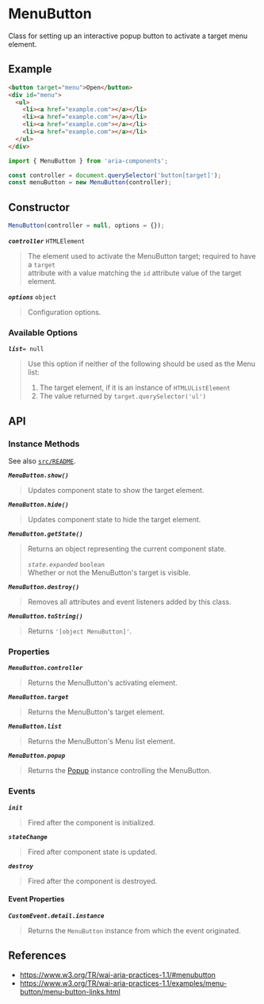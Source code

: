 MenuButton
==========

Class for setting up an interactive popup button to activate a target menu element.

## Example

```html
<button target="menu">Open</button>
<div id="menu">
  <ul>
    <li><a href="example.com"></a></li>
    <li><a href="example.com"></a></li>
    <li><a href="example.com"></a></li>
    <li><a href="example.com"></a></li>
  </ul>
</div>
```

```javascript
import { MenuButton } from 'aria-components';

const controller = document.querySelector('button[target]');
const menuButton = new MenuButton(controller);
```

## Constructor

```javascript
MenuButton(controller = null, options = {});
```

_**`controller`**_ `HTMLElement`  
> The element used to activate the MenuButton target; required to have a `target`  
attribute with a value matching the `id` attribute value of the target element.

_**`options`**_ `object`  
> Configuration options.

### Available Options

_**`list`**_`= null`  
> Use this option if neither of the following should be used as the Menu list:  
> 1. The target element, if it is an instance of `HTMLUListElement`
> 2. The value returned by `target.querySelector('ul')`

## API

### Instance Methods

See also [`src/README`](../).

_**`MenuButton.show()`**_  
> Updates component state to show the target element.

_**`MenuButton.hide()`**_  
> Updates component state to hide the target element.

_**`MenuButton.getState()`**_  
> Returns an object representing the current component state.
>
> _`state.expanded`_ `boolean`  
> Whether or not the MenuButton's target is visible.

_**`MenuButton.destroy()`**_  
> Removes all attributes and event listeners added by this class.

_**`MenuButton.toString()`**_  
> Returns `'[object MenuButton]'`.

### Properties

_**`MenuButton.controller`**_  
> Returns the MenuButton's activating element.

_**`MenuButton.target`**_  
> Returns the MenuButton's target element.

_**`MenuButton.list`**_  
> Returns the MenuButton's Menu list element.

_**`MenuButton.popup`**_  
> Returns the [Popup](https://github.com/goodguyry/AriaComponents/blob/master/src/Popup) instance controlling the MenuButton.

### Events

_**`init`**_  
> Fired after the component is initialized.

_**`stateChange`**_  
> Fired after component state is updated.

_**`destroy`**_  
> Fired after the component is destroyed.

#### Event Properties

_**`CustomEvent.detail.instance`**_
> Returns the `MenuButton` instance from which the event originated.

## References

- https://www.w3.org/TR/wai-aria-practices-1.1/#menubutton
- https://www.w3.org/TR/wai-aria-practices-1.1/examples/menu-button/menu-button-links.html
